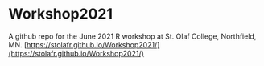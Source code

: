 # Workshop2021

A github repo for the June 2021 R workshop at St. Olaf College, Northfield, MN. [https://stolafr.github.io/Workshop2021/](https://stolafr.github.io/Workshop2021/)
